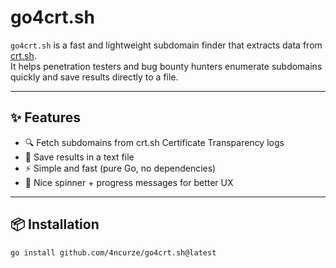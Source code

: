 # go4crt.sh

`go4crt.sh` is a fast and lightweight subdomain finder that extracts data from [crt.sh](https://crt.sh).  
It helps penetration testers and bug bounty hunters enumerate subdomains quickly and save results directly to a file.

---

## ✨ Features
- 🔍 Fetch subdomains from crt.sh Certificate Transparency logs  
- 📂 Save results in a text file  
- ⚡ Simple and fast (pure Go, no dependencies)  
- 🎨 Nice spinner + progress messages for better UX  

---

## 📦 Installation

```bash
go install github.com/4ncurze/go4crt.sh@latest
